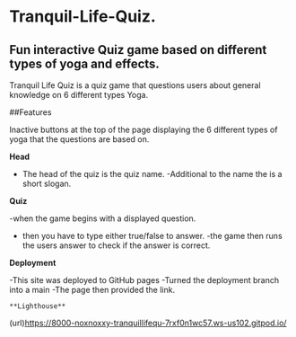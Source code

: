# Tranquil-Life-Quiz.
## Fun interactive Quiz game based on different types of yoga and effects.

Tranquil Life Quiz is a quiz game that questions users about general knowledge on 6 different types Yoga.

##Features

Inactive buttons at the top of the page displaying the 6 different types of yoga that the questions are based on.

**Head**

- The head of the quiz is the quiz name.
-Additional to the name the is a short slogan.

**Quiz**

-when the game begins with a displayed question.
- then you have to type either true/false to answer.
-the game then runs the users answer to check if the answer is correct.


**Deployment**

  -This site was deployed to GitHub pages
    -Turned the deployment branch into a main 
    -The page then provided the link.

    **Lighthouse**
    
(url)https://8000-noxnoxxy-tranquillifequ-7rxf0n1wc57.ws-us102.gitpod.io/
